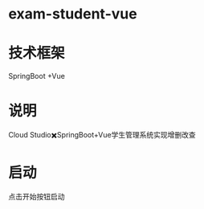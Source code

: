 # exam-student-vue
# 技术框架
SpringBoot +Vue
# 说明
Cloud Studio✖️SpringBoot+Vue学生管理系统实现增删改查
# 启动
点击开始按钮启动

